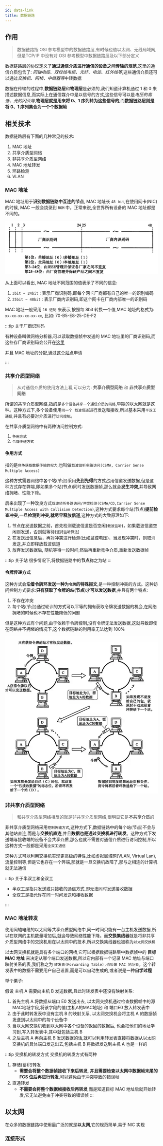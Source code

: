 ```yaml
---
id: data-link
title: 数据链路
---
```


## 作用

> 数据链路指 OSI 参考模型中的数据链路层,有时候也值以太网、无线局域网,但是TCP/IP 中没有对 OSI 参考模型中数据链路层及以下部分定义

数据链路层的协议定义了**通过通信介质进行通信的设备之间传输的规范**,这里的通信介质包含了: *同轴电缆、双绞线电缆、光纤、电波、红外线等*,这些通信介质还可以通过*交换机、网桥、中继器等*中转数据

数据在传输的过程中,**数据链路层**和**物理层**是必须的,我们知道计算机通过 1 和 0 来描述数据信息,而实际上在通信媒介中是以信号的方式,这些信号可以是*电压的高低、光的闪灭等*,**物理层就是用来将 0、1 序列转为这些信号的**,而**数据链路层则是将 0、1 序列集合为一个个数据帧**

## 相关技术

数据链路层有下面的几种常见的技术:

1. MAC 地址
2. 共享介质型网络
3. 非共享介质型网络
4. MAC 地址转发
5. 环路检测
6. VLAN

### MAC 地址

MAC 地址用于**识别数据链路中互连的节点**, MAC 地址长 `48 bit`,在使用网卡(NIC) 的时候, MAC 一般会烧录到 `ROM` 中。正常来说,全世界所有设备的 MAC 地址都是不同的。

![MAC 地址格式](./image/数据链路/Mac地址格式.webp)

从上面可以看出, MAC 地址不同范围的值表示了不同的信息:

1. `3bit ~ 24bit` : 表示厂商识别码,即每个网卡厂商都有自己的唯一的识别编码
2. `25bit ~ 48bit` : 表示厂商内识别码,即这个网卡在厂商内部唯一的识别码 

MAC 地址一般采用 `16 进制` 来表示,按照每 8bit 转换一个值,MAC 地址的格式为: `xx-xx-xx-xx-xx-xx`, 比如: 70-B5-E8-25-DE-F2

:::tip 关于厂商识别码

有种设备叫做网络分析器,可以读取数据帧中发送的 MAC 地址里的厂商识别码,而这些存厂商识别码会公开在[这里](http://standards.ieee.org/develop/regauth/oui/public.html)

并且 MAC 地址的分配,通过[这个站点](http://standards.ieee.org/develop/regauth/oui/index.html)申请

:::

### 共享介质型网络

> 从对通信介质的使用方法上看,可以分为: **共享介质型网络** 和 **非共享介质型网络**

所谓的共享介质型网络,指的是`多个设备共享一个通信介质的网络`,早期的以太网就是这种。这种方式下,多个设备使用`同一个 载波信道`进行发送和接收,所以基本采用`半双工通信`,并且有必要对介质进行`访问控制`。

在共享介质型网络中有两种访问控制方式:

1. `争用方式`
2. `令牌传递方式`

#### 争用方式

指的是`竞争获取数据传输的权力`,也叫做`载波监听多路访问(CSMA, Carrier Sense Multiple Access)`

这种方式需要网络中各个站(节点)采用**先到先得**的方式占用信道发送数据,但是这种方式存在弊端,即如果多个站(节点)同时发送数据帧,那么就会**发生冲突**,并导致网络拥堵、性能下降。

后来出现了一种改良方式`载波侦听多路访问/冲突检测(CSMA/CD,Carrier Sense Multiple Access with Collision Detection)`,这种方式要求每个站(节点)**提前检查冲突,一旦检测到冲突,就尽早释放信道**,这种方式的大致原理如下:

1. 节点在发送数据之前，首先检测载波信道是否空闲(`载波监听`)，如果载波信道空闲则发送，否则就等待(`坚持监听算法`)
2. 在发送出信息后，再对冲突进行检测(比如监控电压)，当发现冲突时，则取消发送,并立即释放载波信道
3. 放弃发送数据后, 随机等待一段时间,然后再重新竞争介质,重新发送数据帧

:::tip 关于站
很多情况下,将数据链路中的**节点**称之为站
:::

#### 令牌传递方式

这种方式会**沿着令牌环发送一种为`令牌`的特殊报文**,是一种控制冲突的方式。这种访问控制方式要求:**只有获取了令牌的站(节点)才可以发送数据**,并且有两个特点:

1. 不存在冲突
2. 每个站(节点)通过轮训的方式可以平等的拥有获取令牌发送数据的机会,在网络拥堵的时候也不存在性能降低的问题

但是这种方式有个问题,由于依赖于令牌控制,没有令牌无法发送数据,这就导致即使在网络并不拥堵的情况下,这个数据链路的利用率无法达到 100%

![令牌传递方式](./image/数据链路/令牌传递方式.webp)

### 非共享介质型网络

> 和共享介质型网络相反的就是非共享介质型网络,很明显它是**不共享介质**的

非共享介质型网络采用`控制传输方式`,这种方式下,数据链路中的每个站(节点)不会与其他站直连,而是与**交换机直连**,并且**数据也是通过交换机进行转发**。这种方式下发送端与接收端的设备不会共享介质,那么也就不需要对通信介质进行访问控制,所以这种方式一般都是采用`全双工通信`

这种方式可以利用交换机实现更高级的特性,比如虚拟局域网(VLAN, Virtual Lan),流量控制等,但是它也存在一个弊端,那就是一旦交换机故障了,那与之相连的计算机就无法通信

:::tip 关于半双工和全双工

- 半双工是指只发送或只接收的通信方式,即无法同时发送接收数据
- 全双工是指允许在同一时间发送和接收数据

:::

### MAC 地址转发

使用同轴电缆的以太网等共享介质型网络中,同一时间只能有一台主机发送数据,所以在联网的主机数量增加后,就会导致网络性能下降。而**交换集线器**就是将非共享介质型网络中的交换机用在以太网中的技术,所以交换集线器也被称为`以太网交换机`

以太网交换机就是具有多个端口的网桥,它可以根据数据链路层中数据帧中的 **目标 MAC 地址** 来决定从哪个端口发送数据,所以它内部有一个记录 MAC 地址与端口映射关系的表,我们称之为 `转发表(Forwarding Table),也叫做 MAC 地址表`。这个转发表中的数据不需要用户自己设置,而是可以自动生成的,或者说是一种**自学过程**

举个栗子:

假设 主机 A 需要向主机 B 发送数据,且此时转发表中还没有映射关系:

1. 首先主机 A 将数据从端口 E0 发送出去, 以太网交换机通过检查数据帧中的源MAC地址字段,将该字段的值(主机A的MAC地址) 和 端口E0 放入转发表中
2. 由于此时转发表中没有主机 B 的映射关系, 以太网交换机会将主机 A 的数据帧发送到以太网中的每个设备中
3. 当以太网交换机收到以太网中各个设备的返回的数据后, 也会把他们的地址学习到,写入转发表中,其中就包括主机 B
4. 之后主机 A 再向主机 B 发送数据的话,就可以利用转发表直接将数据从以太网交换机的具体端口发送出去,包括主机 B 将数据发送到主机 A 也是一样的

:::tip 交换机的转发方式
交换机的转发方式有两种

1. 存储(蓄积)转发
    - **需要会将整个数据帧接收下来后转发, 并且需要检查以太网中数据帧末尾的 FCS 位后再进行转发**,可以避免由于冲突导致的错误帧
2. 直通转发
    - **不需要会将整个数据帧接收后再转发**,而是知道目标 MAC 地址后就开始转发,它无法避免由于冲突导致的错误帧
:::

## 以太网

在众多的数据链路中使用最广泛的就是**以太网**,它的规范简单,易于 NIC 实现

### 连接形式

